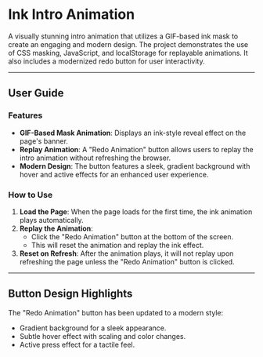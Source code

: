 # Ink Intro Animation

A visually stunning intro animation that utilizes a GIF-based ink mask to create an engaging and modern design. The project demonstrates the use of CSS masking, JavaScript, and localStorage for replayable animations. It also includes a modernized redo button for user interactivity.

---

## User Guide

### Features
- **GIF-Based Mask Animation**: Displays an ink-style reveal effect on the page's banner.
- **Replay Animation**: A "Redo Animation" button allows users to replay the intro animation without refreshing the browser.
- **Modern Design**: The button features a sleek, gradient background with hover and active effects for an enhanced user experience.

### How to Use
1. **Load the Page**: When the page loads for the first time, the ink animation plays automatically.
2. **Replay the Animation**:
   - Click the "Redo Animation" button at the bottom of the screen.
   - This will reset the animation and replay the ink effect.
3. **Reset on Refresh**: After the animation plays, it will not replay upon refreshing the page unless the "Redo Animation" button is clicked.

---

## Button Design Highlights
The "Redo Animation" button has been updated to a modern style:
- Gradient background for a sleek appearance.
- Subtle hover effect with scaling and color changes.
- Active press effect for a tactile feel.
